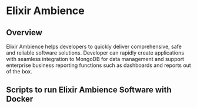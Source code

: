# Elixir Ambience
## Overview
Elixir Ambience helps developers to quickly deliver comprehensive, safe and reliable software solutions. Developer can rapidly create applications with seamless integration to MongoDB for data management and support enterprise business reporting functions such as dashboards and reports out of the box.

## Scripts to run Elixir Ambience Software with Docker
